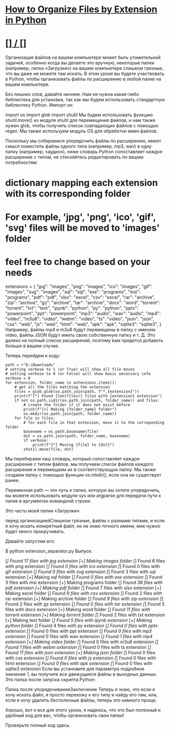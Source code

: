 # [How to Organize Files by Extension in Python](https://www.thepythoncode.com/article/organize-files-by-extension-with-python)
##
# [[] / []]()
Организация файлов на вашем компьютере может быть утомительной задачей, особенно когда вы делаете это вручную, некоторые папки (например, папка «Загрузки») на вашем компьютере слишком грязные, что вы даже не можете там искать. В этом уроке вы будете участвовать в Python, чтобы организовать файлы по расширению в любой папке на вашем компьютере.

Без лишних слов, давайте начнем. Нам не нужна какая-либо библиотека для установки, так как мы будем использовать стандартную библиотеку Python. Импорт их:

import os
import glob
import shutil
Мы будем использовать функцию shutil.move() из модуля shutil для перемещения файлов, и нам также нужен glob, чтобы получить список совпадающих файлов с помощью regex. Мы также используем модуль OS для обработки имен файлов.

Поскольку мы собираемся упорядочить файлы по расширению, имеет смысл поместить файлы одного типа (например, mp3, wav) в одну папку (например, «аудио»), ниже словарь Python сопоставляет каждое расширение с типом, не стесняйтесь редактировать по вашим потребностям:

# dictionary mapping each extension with its corresponding folder
# For example, 'jpg', 'png', 'ico', 'gif', 'svg' files will be moved to 'images' folder
# feel free to change based on your needs
extensions = {
    "jpg": "images",
    "png": "images",
    "ico": "images",
    "gif": "images",
    "svg": "images",
    "sql": "sql",
    "exe": "programs",
    "msi": "programs",
    "pdf": "pdf",
    "xlsx": "excel",
    "csv": "excel",
    "rar": "archive",
    "zip": "archive",
    "gz": "archive",
    "tar": "archive",
    "docx": "word",
    "torrent": "torrent",
    "txt": "text",
    "ipynb": "python",
    "py": "python",
    "pptx": "powerpoint",
    "ppt": "powerpoint",
    "mp3": "audio",
    "wav": "audio",
    "mp4": "video",
    "m3u8": "video",
    "webm": "video",
    "ts": "video",
    "json": "json",
    "css": "web",
    "js": "web",
    "html": "web",
    "apk": "apk",
    "sqlite3": "sqlite3",
}
Например, файлы mp4 и m3u8 будут перемещены в папку с именем video, файлы JSON будут иметь свою собственную папку и т. Д. Это далеко не полный список расширений, поэтому вам придется добавить больше в вашем случае.

Теперь перейдем к коду:

    path = r"E:\Downloads"
    # setting verbose to 1 (or True) will show all file moves
    # setting verbose to 0 (or False) will show basic necessary info
    verbose = 0
    for extension, folder_name in extensions.items():
        # get all the files matching the extension
        files = glob.glob(os.path.join(path, f"*.{extension}"))
        print(f"[*] Found {len(files)} files with {extension} extension")
        if not os.path.isdir(os.path.join(path, folder_name)) and files:
            # create the folder if it does not exist before
            print(f"[+] Making {folder_name} folder")
            os.mkdir(os.path.join(path, folder_name))
        for file in files:
            # for each file in that extension, move it to the correponding folder
            basename = os.path.basename(file)
            dst = os.path.join(path, folder_name, basename)
            if verbose:
                print(f"[*] Moving {file} to {dst}")
            shutil.move(file, dst)
Мы перебираем наш словарь, который сопоставляет каждое расширение с типом файлов, мы получаем список файлов каждого расширения и перемещаем их в соответствующую папку. Мы также создаем папку с помощью функции os.mkdir(), если она не существует ранее.

Переменная path — это путь к папке, которую вы хотите упорядочить, вы можете использовать модули sys или argparse для передачи пути к папке в аргументах командной строки.

Это часть моей папки «Загрузки»:

перед организациейСлишком грязные, файлы с разными типами, и если я хочу искать конкретный файл, но не знаю точного имени, мне нужно будет много прокручивать.

Давайте запустим его:

$ python extension_separator.py
Выпуск:

[*] Found 17 files with jpg extension
[+] Making images folder
[*] Found 6 files with png extension
[*] Found 0 files with ico extension
[*] Found 0 files with gif extension
[*] Found 0 files with svg extension
[*] Found 3 files with sql extension
[+] Making sql folder
[*] Found 0 files with exe extension
[*] Found 3 files with msi extension
[+] Making programs folder
[*] Found 38 files with pdf extension
[+] Making pdf folder
[*] Found 7 files with xlsx extension
[+] Making excel folder
[*] Found 9 files with csv extension
[*] Found 2 files with rar extension
[+] Making archive folder
[*] Found 9 files with zip extension
[*] Found 2 files with gz extension
[*] Found 0 files with tar extension
[*] Found 5 files with docx extension
[+] Making word folder
[*] Found 11 files with torrent extension
[+] Making torrent folder
[*] Found 2 files with txt extension
[+] Making text folder
[*] Found 5 files with ipynb extension
[+] Making python folder
[*] Found 4 files with py extension
[*] Found 0 files with pptx extension
[*] Found 0 files with ppt extension
[*] Found 0 files with mp3 extension
[*] Found 0 files with wav extension
[*] Found 1 files with mp4 extension
[+] Making video folder
[*] Found 0 files with m3u8 extension
[*] Found 1 files with webm extension
[*] Found 0 files with ts extension
[*] Found 11 files with json extension
[+] Making json folder
[*] Found 0 files with css extension
[*] Found 0 files with js extension
[*] Found 0 files with html extension
[*] Found 0 files with apk extension
[*] Found 0 files with sqlite3 extension
Если вы установите для параметра подробное значение 1, вы получите все движущиеся файлы в выходных данных. Это папка после запуска скрипта Python:

Папка после упорядочиванияЗаключение
Теперь я знаю, что если я хочу искать файл, я просто перехожу к его типу и найду его там, или, если я хочу удалить бесполезные файлы, теперь это намного проще.

Хорошо, вот и все для этого урока, я надеюсь, что это был полезный и удобный код для вас, чтобы организовать свои папки!

Проверьте полный код здесь.